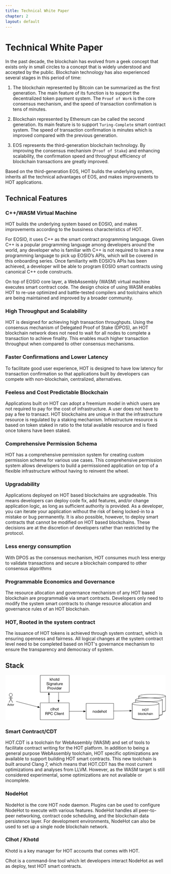 ```yaml
---
title: Technical White Paper
chapter: 2
layout: default
---
```

# Technical White Paper
In the past decade, the blockchain has evolved from a geek concept that exists only in small circles to a concept that is widely understood and accepted by the public. Blockchain technology has also experienced several stages in this period of time:

1. The blockchain represented by Bitcoin can be summarized as the first generation. The main feature of its function is to support the decentralized token payment system. The `Proof of Work` is the core consensus mechanism, and the speed of transaction confirmation is tens of minutes.

2. Blockchain represented by Ethereum can be called the second generation. Its main feature is to support `Turing-Complete` smart contract system. The speed of transaction confirmation is minutes which is improved compared with the previous generation.

3. EOS represents the third-generation blockchain technology. By improving the consensus mechanism (`Proof of Stake`) and enhancing scalability, the confirmation speed and throughput efficiency of blockchain transactions are greatly improved.


Based on the third-generation EOS, HOT builds the underlying system, inherits all the technical advantages of EOS, and makes improvements to HOT applications.

## Technical Features

### C++/WASM Virtual Machine

HOT builds the underlying system based on EOSIO, and makes improvements according to the bussiness characteristics of HOT.

For EOSIO, it uses C++ as the smart contract programming language. Given C++ is a popular programming language among developers around the world, any developer who is familiar with C++ is not required to learn a new programming language to pick up EOSIO’s APIs, which will be covered in this onboarding series. Once familiarity with EOSIO’s APIs has been achieved, a developer will be able to program EOSIO smart contracts using canonical C++ code constructs.

On top of EOSIO core layer, a WebAssembly (WASM) virtual machine executes smart contract code. The design choice of using WASM enables HOT to re-use optimized and battle-tested compilers and toolchains which are being maintained and improved by a broader community.

### High Throughput and Scalability

HOT is designed for achieving high transaction throughputs. Using the consensus mechanism of Delegated Proof of Stake (DPOS), an HOT blockchain network does not need to wait for all nodes to complete a transaction to achieve finality. This enables much higher transaction throughput when compared to other consensus mechanisms.

### Faster Confirmations and Lower Latency

To facilitate good user experience, HOT is designed to have low latency for transaction confirmation so that applications built by developers can compete with non-blockchain, centralized, alternatives.

### Feeless and Cost Predictable Blockchain

Applications built on HOT can adopt a freemium model in which users are not required to pay for the cost of infrastructure. A user does not have to pay a fee to transact. HOT blockchains are unique in that the infrastructure resource is regulated by a staking mechanism. Infrastructure resource is based on token staked in ratio to the total available resource and is fixed once tokens have been staked. 

### Comprehensive Permission Schema

HOT has a comprehensive permission system for creating custom permission schema for various use cases. This comprehensive permission system allows developers to build a permissioned application on top of a flexible infrastructure without having to reinvent the wheel.

### Upgradability

Applications deployed on HOT based blockchains are upgradeable. This means developers can deploy code fix, add features, and/or change application logic, as long as sufficient authority is provided. As a developer, you can iterate your application without the risk of being locked-in to a mistake or bug permanently. It is also possible, however, to deploy smart contracts that cannot be modified on HOT based blockchains. These decisions are at the discretion of developers rather than restricted by the protocol.

### Less energy consumption

With DPOS as the consensus mechanism, HOT consumes much less energy to validate transactions and secure a blockchain compared to other consensus algorithms

### Programmable Economics and Governance

The resource allocation and governance mechanism of any HOT based blockchain are programmable via smart contracts. Developers only need to modify the system smart contracts to change resource allocation and governance rules of an HOT blockchain. 

### HOT, Rooted in the system contract

The issuance of HOT tokens is achieved through system contract, which is ensuring openness and fairness. All logical changes at the system contract level need to be completed based on HOT's governance mechanism to ensure the transparency and democracy of system.

## Stack

<img src="/assets/images/arch.png" style="width:600px;" alt="A typical interaction with the HOT blockchain.">

### Smart Contract/CDT

HOT.CDT is a toolchain for WebAssembly (WASM) and set of tools to facilitate contract writing for the HOT platform. In addition to being a general purpose WebAssembly toolchain, HOT specific optimizations are available to support building HOT smart contracts. This new toolchain is built around Clang 7, which means that HOT.CDT has the most current optimizations and analyses from LLVM. However, as the WASM target is still considered experimental, some optimizations are not available or incomplete.

### NodeHot

NodeHot is the core HOT node daemon. Plugins can be used to configure NodeHot to execute with various features. NodeHot handles all peer-to-peer networking, contract code scheduling, and the blockchain data persistence layer. For development environments, NodeHot can also be used to set up a single node blockchain network.

### Clhot / Khotd

Khotd is a key manager for HOT accounts that comes with HOT.

Clhot is a command-line tool which let developers interact NodeHot as well as deploy, test HOT smart contracts.
